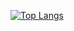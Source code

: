 [![Top Langs](https://github-readme-stats.vercel.app/api/top-langs/?username=sner21&layout=compact&count_private=true&include_all_commits=true&theme=dark&hide_border=true&langs_count=10)](https://github.com/anuraghazra/github-readme-stats)
